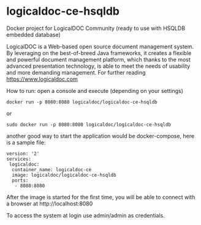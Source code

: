 # logicaldoc-ce-hsqldb
Docker project for LogicalDOC Community (ready to use with HSQLDB embedded database)

LogicalDOC is a Web-based open source document management system. By leveraging on the best-of-breed Java frameworks, it creates a flexible and powerful document management platform, which thanks to the most advanced presentation technology, is able to meet the needs of usability and more demanding management. For further reading https://www.logicaldoc.com


How to run:
open a console and execute (depending on your settings)

```Shell
docker run -p 8080:8080 logicaldoc/logicaldoc-ce-hsqldb
```

or

```Shell
sudo docker run -p 8080:8080 logicaldoc/logicaldoc-ce-hsqldb
```

another good way to start the application would be docker-compose, here is a sample file:

```
version: '2'
services:
 logicaldoc: 
  container_name: logicaldoc-ce
  image: logicaldoc/logicaldoc-ce-hsqldb
  ports:
   - 8080:8080
```

After the image is started for the first time, you will be able to connect with a browser at http://localhost:8080

To access the system at login use admin/admin as credentials.
